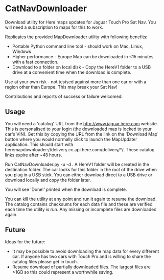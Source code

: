 # CatNavDownloader

Download utility for Here maps updates for Jaguar Touch Pro Sat Nav. You will need a subscription to maps for this to work.

Replicates the provided MapDownloader utility with following benefits:
 * Portable Python command line tool - should work on Mac, Linux, Windows
 * Higher performance - Europe Map can be downloaded in <15 minutes with a fast connection.
 * Download to a folder on local disk - Copy the HereV1 folder to a USB drive at a convenient time when the download is complete.

Use at your own risk - not testsed against more than one car or with a region other than Europe. This may break your Sat Nav!

Contributions and reports of success or failure welcomed.

## Usage

You will need a 'catalog' URL from the http://www.jaguar.here.com website. This is personalised to your login (the downloaded map is locked to your car's VIN). Get this by copying the URL from the link on the 'Download Map' button where you would normally click to launch the MapUpdater application. This should start with heremapdownloader://delivery.cc.api.here.com/delivery/*/. These catalog links expire after ~48 hours.

Run CatNavDownloader.py -u <the catalog URL> -d <destination folder>. A HereV1 folder will be created in the destination folder. The car looks for this folder in the root of the drive when you plug in a USB stick. You can either download direct to a USB drive or download locally and copy the folder later.
  
You will see 'Done!' printed when the download is complete.
  
You can kill the utility at any point and run it again to resume the download. The catalog contains checksums for each data file and these are verified each time the utility is run. Any missing or incomplete files are downloaded again. 

## Future

Ideas for the future:
 * It may be possible to avoid downloading the map data for every different car. If anyone has two cars with Touch Pro and is willing to share the catalog files please get in touch.
 * Resume download of partially downloaded files. The largest files are >1GB so this could represent a worthwhile saving.

